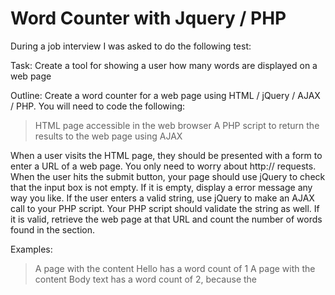 Word Counter with Jquery / PHP
=================

During a job interview I was asked to do the following test:

Task: Create a tool for showing a user how many words are displayed on a web page

Outline: Create a word counter for a web page using HTML / jQuery / AJAX / PHP. You will need to code the following:

> HTML page accessible in the web browser
> A PHP script to return the results to the web page using AJAX

When a user visits the HTML page, they should be presented with a form to enter a URL of a web page. You only need to worry about http:// requests. When the user hits the submit button, your page should use jQuery to check that the input box is not empty. If it is empty, display a error message any way you like. If the user enters a valid string, use jQuery to make an AJAX call to your PHP script. Your PHP script should validate the string as well. If it is valid, retrieve the web page at that URL and count the number of words found in the <BODY> section. 

Examples:

> A page with the content <html><body>Hello</body></html> has a word count of 1
> A page with the content <html><head><title>I am a title</title></head><body>Body text</body></html> has a word count of 2, because the <title> is not in the <body>.

The word count should be the number of words that would normally be displayed if the URL was viewed using a web browser, so anything inside HTML tags should be ignored. If the URL provided is not active (i.e. a bad URL is provided by the user), then return a word count of zero. You can handle hyphens, apostrophes and comment sections any way you wish.

The word count should be returned to the user and displayed on the screen using jQuery.

Results
=========

I didn't get the job, but the project might be useful for someone.

Cheers.